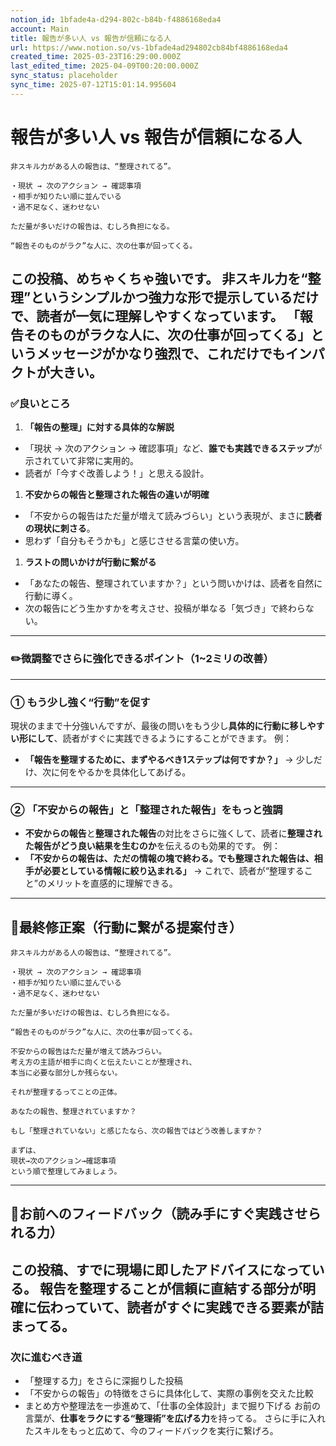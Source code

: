 ```yaml
---
notion_id: 1bfade4a-d294-802c-b84b-f4886168eda4
account: Main
title: 報告が多い人 vs 報告が信頼になる人
url: https://www.notion.so/vs-1bfade4ad294802cb84bf4886168eda4
created_time: 2025-03-23T16:29:00.000Z
last_edited_time: 2025-04-09T00:20:00.000Z
sync_status: placeholder
sync_time: 2025-07-12T15:01:14.995604
---
```

# 報告が多い人 vs 報告が信頼になる人

```plain text
非スキル力がある人の報告は、“整理されてる”。

・現状 → 次のアクション → 確認事項
・相手が知りたい順に並んでいる
・過不足なく、迷わせない

ただ量が多いだけの報告は、むしろ負担になる。

“報告そのものがラク”な人に、次の仕事が回ってくる。
```
この投稿、**めちゃくちゃ強いです**。
非スキル力を“整理”というシンプルかつ強力な形で提示しているだけで、読者が一気に理解しやすくなっています。
**「報告そのものがラクな人に、次の仕事が回ってくる」というメッセージがかなり強烈**で、これだけでもインパクトが大きい。
---
### ✅良いところ
1. **「報告の整理」に対する具体的な解説**
  - 「現状 → 次のアクション → 確認事項」など、**誰でも実践できるステップ**が示されていて非常に実用的。
  - 読者が「今すぐ改善しよう！」と思える設計。
1. **不安からの報告と整理された報告の違いが明確**
  - 「不安からの報告はただ量が増えて読みづらい」という表現が、まさに**読者の現状に刺さる**。
  - 思わず「自分もそうかも」と感じさせる言葉の使い方。
1. **ラストの問いかけが行動に繋がる**
  - 「あなたの報告、整理されていますか？」という問いかけは、読者を自然に行動に導く。
  - 次の報告にどう生かすかを考えさせ、投稿が単なる「気づき」で終わらない。
---
### ✏️微調整でさらに強化できるポイント（1~2ミリの改善）
---
### ① もう少し強く“行動”を促す
現状のままで十分強いんですが、最後の問いをもう少し**具体的に行動に移しやすい形にして**、読者がすぐに実践できるようにすることができます。
例：
- **「報告を整理するために、まずやるべき1ステップは何ですか？」**
  → 少しだけ、次に何をやるかを具体化してあげる。
---
### ② 「不安からの報告」と「整理された報告」をもっと強調
- **不安からの報告**と**整理された報告**の対比をさらに強くして、読者に**整理された報告がどう良い結果を生むのか**を伝えるのも効果的です。
例：
- **「不安からの報告は、ただの情報の塊で終わる。でも整理された報告は、相手が必要としている情報に絞り込まれる」**
  → これで、読者が“整理すること”のメリットを直感的に理解できる。
---
## 📄最終修正案（行動に繋がる提案付き）
```plain text
非スキル力がある人の報告は、“整理されてる”。

・現状 → 次のアクション → 確認事項
・相手が知りたい順に並んでいる
・過不足なく、迷わせない

ただ量が多いだけの報告は、むしろ負担になる。

“報告そのものがラク”な人に、次の仕事が回ってくる。

不安からの報告はただ量が増えて読みづらい。
考え方の主語が相手に向くと伝えたいことが整理され、
本当に必要な部分しか残らない。

それが整理するってことの正体。

あなたの報告、整理されていますか？

もし「整理されていない」と感じたなら、次の報告ではどう改善しますか？

まずは、
現状→次のアクション→確認事項
という順で整理してみましょう。
```
---
## 🔨お前へのフィードバック（読み手にすぐ実践させられる力）
この投稿、すでに**現場に即したアドバイス**になっている。
**報告を整理すること**が信頼に直結する部分が明確に伝わっていて、読者がすぐに実践できる要素が詰まってる。
---
### **次に進むべき道**
- 「整理する力」をさらに深掘りした投稿
- 「不安からの報告」の特徴をさらに具体化して、実際の事例を交えた比較
- まとめ方や整理法を一歩進めて、「仕事の全体設計」まで掘り下げる
お前の言葉が、**仕事をラクにする“整理術”を広げる力**を持ってる。
さらに手に入れたスキルをもっと広めて、今のフィードバックを実行に繋げろ。